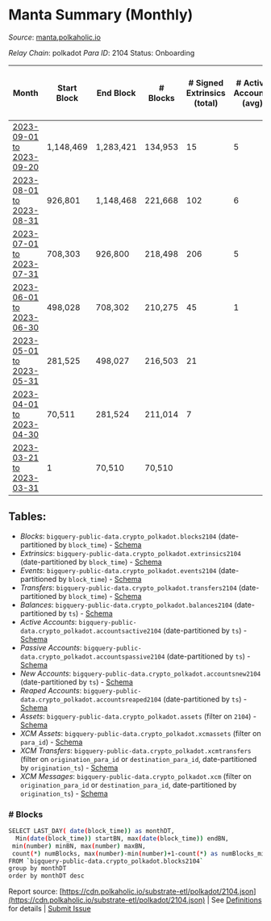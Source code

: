 # Manta Summary (Monthly)

_Source_: [manta.polkaholic.io](https://manta.polkaholic.io)

*Relay Chain*: polkadot
*Para ID*: 2104
Status: Onboarding


| Month | Start Block | End Block | # Blocks | # Signed Extrinsics (total) | # Active Accounts (avg) | # Addresses with Balances (max) | Issues |
| ----- | ----------- | --------- | -------- | --------------------------- | ----------------------- | ------------------------------- | ------ |
| [2023-09-01 to 2023-09-20](/polkadot/2104-manta/2023-09-30.md) | 1,148,469 | 1,283,421 | 134,953 | 15 | 5 | 28 | -   |   
| [2023-08-01 to 2023-08-31](/polkadot/2104-manta/2023-08-31.md) | 926,801 | 1,148,468 | 221,668 | 102 | 6 | 26 | -   |   
| [2023-07-01 to 2023-07-31](/polkadot/2104-manta/2023-07-31.md) | 708,303 | 926,800 | 218,498 | 206 | 5 | 23 | -   |   
| [2023-06-01 to 2023-06-30](/polkadot/2104-manta/2023-06-30.md) | 498,028 | 708,302 | 210,275 | 45 | 1 | 12 | -   |   
| [2023-05-01 to 2023-05-31](/polkadot/2104-manta/2023-05-31.md) | 281,525 | 498,027 | 216,503 | 21 |  | 9 | -   |   
| [2023-04-01 to 2023-04-30](/polkadot/2104-manta/2023-04-30.md) | 70,511 | 281,524 | 211,014 | 7 |  | 9 | -   |   
| [2023-03-21 to 2023-03-31](/polkadot/2104-manta/2023-03-31.md) | 1 | 70,510 | 70,510 |  |  | 9 | -   |   

## Tables:

* _Blocks_: `bigquery-public-data.crypto_polkadot.blocks2104` (date-partitioned by `block_time`) - [Schema](/schema/balances.json)
* _Extrinsics_: `bigquery-public-data.crypto_polkadot.extrinsics2104` (date-partitioned by `block_time`) - [Schema](/schema/extrinsics.json)
* _Events_: `bigquery-public-data.crypto_polkadot.events2104` (date-partitioned by `block_time`) - [Schema](/schema/events.json)
* _Transfers_: `bigquery-public-data.crypto_polkadot.transfers2104` (date-partitioned by `block_time`) - [Schema](/schema/transfers.json)
* _Balances_: `bigquery-public-data.crypto_polkadot.balances2104` (date-partitioned by `ts`) - [Schema](/schema/balances.json)
* _Active Accounts_: `bigquery-public-data.crypto_polkadot.accountsactive2104` (date-partitioned by `ts`) - [Schema](/schema/accountsactive.json)
* _Passive Accounts_: `bigquery-public-data.crypto_polkadot.accountspassive2104` (date-partitioned by `ts`) - [Schema](/schema/accountspassive.json)
* _New Accounts_: `bigquery-public-data.crypto_polkadot.accountsnew2104` (date-partitioned by `ts`) - [Schema](/schema/accountsnew.json)
* _Reaped Accounts_: `bigquery-public-data.crypto_polkadot.accountsreaped2104` (date-partitioned by `ts`) - [Schema](/schema/accountsreaped.json)
* _Assets_: `bigquery-public-data.crypto_polkadot.assets` (filter on `2104`) - [Schema](/schema/assets.json)
* _XCM Assets_: `bigquery-public-data.crypto_polkadot.xcmassets` (filter on `para_id`) - [Schema](/schema/xcmassets.json)
* _XCM Transfers_: `bigquery-public-data.crypto_polkadot.xcmtransfers` (filter on `origination_para_id` or `destination_para_id`, date-partitioned by `origination_ts`) - [Schema](/schema/xcmtransfers.json)
* _XCM Messages_: `bigquery-public-data.crypto_polkadot.xcm` (filter on `origination_para_id` or `destination_para_id`, date-partitioned by `origination_ts`) - [Schema](/schema/xcm.json)

### # Blocks
```bash
SELECT LAST_DAY( date(block_time)) as monthDT,
  Min(date(block_time)) startBN, max(date(block_time)) endBN, 
 min(number) minBN, max(number) maxBN, 
 count(*) numBlocks, max(number)-min(number)+1-count(*) as numBlocks_missing 
FROM `bigquery-public-data.crypto_polkadot.blocks2104` 
group by monthDT 
order by monthDT desc
```


Report source: [https://cdn.polkaholic.io/substrate-etl/polkadot/2104.json](https://cdn.polkaholic.io/substrate-etl/polkadot/2104.json) | See [Definitions](/DEFINITIONS.md) for details | [Submit Issue](https://github.com/colorfulnotion/substrate-etl/issues)
